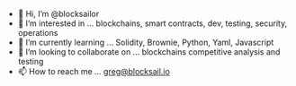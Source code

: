 - 👋 Hi, I’m @blocksailor
- 👀 I’m interested in ... blockchains, smart contracts, dev, testing, security, operations
- 🌱 I’m currently learning ... Solidity, Brownie, Python, Yaml, Javascript
- 💞️ I’m looking to collaborate on ... blockchains competitive analysis and testing 
- 📫 How to reach me ... greg@blocksail.io

